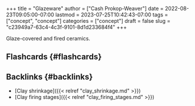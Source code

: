 +++
title = "Glazeware"
author = ["Cash Prokop-Weaver"]
date = 2022-08-23T09:05:00-07:00
lastmod = 2023-07-25T10:42:43-07:00
tags = ["concept", "concept"]
categories = ["concept"]
draft = false
slug = "c23949a7-63c4-4c3f-9101-8d1d233684f4"
+++

Glaze-covered and fired ceramics.


## Flashcards {#flashcards}


## Backlinks {#backlinks}

-   [Clay shrinkage]({{< relref "clay_shrinkage.md" >}})
-   [Clay firing stages]({{< relref "clay_firing_stages.md" >}})
